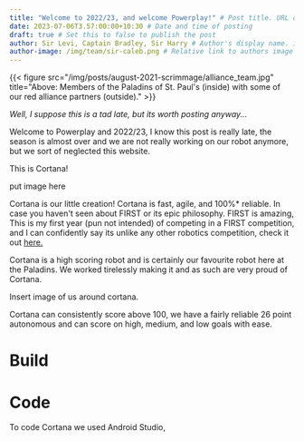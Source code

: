 ```yaml
---
title: "Welcome to 2022/23, and welcome Powerplay!" # Post title. URL of post is filename.
date: 2023-07-06T3.57:00:00+10:30 # Date and time of posting
draft: true # Set this to false to publish the post
author: Sir Levi, Captain Bradley, Sir Harry # Author's display name. i.e. Sir Somebody
author-image: /img/team/sir-caleb.png # Relative link to authors image
---
```


{{< figure src="/img/posts/august-2021-scrimmage/alliance_team.jpg" title="Above: Members of the Paladins of St. Paul's (inside) with some of our red alliance partners (outside)." >}}

*Well, I suppose this is a tad late, but its worth posting anyway...*

Welcome to Powerplay and 2022/23, I know this post is really late, the season is almost over and we are not really working on our robot anymore, but we sort of neglected this website.

This is Cortana!

put image here

Cortana is our little creation! Cortana is fast, agile, and 100%* reliable. In case you haven't seen about FIRST or its epic philosophy. FIRST is amazing, This is my first year (pun not intended) of competing in a FIRST competition, and I can confidently say its unlike any other robotics competition, check it out [here.](https://firstinspires.org)

Cortana is a high scoring robot and is certainly our favourite robot here at the Paladins. We worked tirelessly making it and as such are very proud of Cortana.

Insert image of us around cortana.

Cortana can consistently score above 100, we have a fairly reliable 26 point autonomous and can score on high, medium, and low goals with ease. 

# Build



# Code

To code Cortana we used Android Studio, 